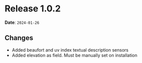# Release 1.0.2

**Date**: `2024-01-26`

## Changes

- Added beaufort and uv index textual description sensors
- Added elevation as field. Must be manually set on installation